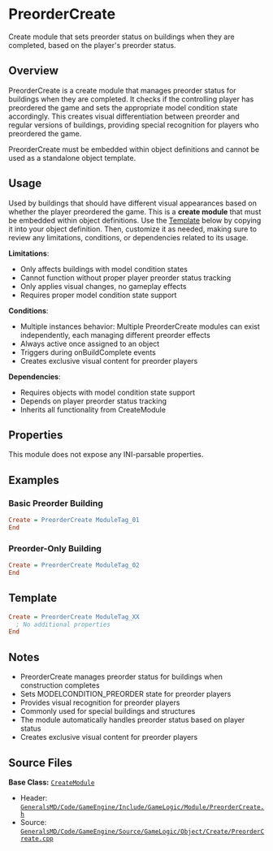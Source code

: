 # PreorderCreate

Create module that sets preorder status on buildings when they are completed, based on the player's preorder status.

## Overview

PreorderCreate is a create module that manages preorder status for buildings when they are completed. It checks if the controlling player has preordered the game and sets the appropriate model condition state accordingly. This creates visual differentiation between preorder and regular versions of buildings, providing special recognition for players who preordered the game.

PreorderCreate must be embedded within object definitions and cannot be used as a standalone object template.

## Usage

Used by buildings that should have different visual appearances based on whether the player preordered the game. This is a **create module** that must be embedded within object definitions. Use the [Template](#template) below by copying it into your object definition. Then, customize it as needed, making sure to review any limitations, conditions, or dependencies related to its usage.

**Limitations**:
- Only affects buildings with model condition states
- Cannot function without proper player preorder status tracking
- Only applies visual changes, no gameplay effects
- Requires proper model condition state support

**Conditions**:
- Multiple instances behavior: Multiple PreorderCreate modules can exist independently, each managing different preorder effects
- Always active once assigned to an object
- Triggers during onBuildComplete events
- Creates exclusive visual content for preorder players

**Dependencies**:
- Requires objects with model condition state support
- Depends on player preorder status tracking
- Inherits all functionality from CreateModule

## Properties

This module does not expose any INI-parsable properties.

## Examples

### Basic Preorder Building
```ini
Create = PreorderCreate ModuleTag_01
End
```

### Preorder-Only Building
```ini
Create = PreorderCreate ModuleTag_02
End
```

## Template

```ini
Create = PreorderCreate ModuleTag_XX
  ; No additional properties
End
```

## Notes

- PreorderCreate manages preorder status for buildings when construction completes
- Sets MODELCONDITION_PREORDER state for preorder players
- Provides visual recognition for preorder players
- Commonly used for special buildings and structures
- The module automatically handles preorder status based on player status
- Creates exclusive visual content for preorder players

## Source Files

**Base Class:** [`CreateModule`](../../GeneralsMD/Code/GameEngine/Include/GameLogic/Module/CreateModule.h)

- Header: [`GeneralsMD/Code/GameEngine/Include/GameLogic/Module/PreorderCreate.h`](../../GeneralsMD/Code/GameEngine/Include/GameLogic/Module/PreorderCreate.h)
- Source: [`GeneralsMD/Code/GameEngine/Source/GameLogic/Object/Create/PreorderCreate.cpp`](../../GeneralsMD/Code/GameEngine/Source/GameLogic/Object/Create/PreorderCreate.cpp)